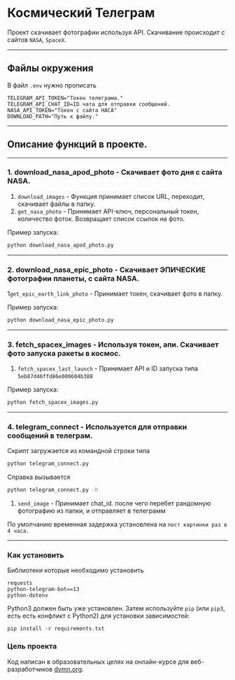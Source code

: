 # Космический Телеграм

Проект скачивает фотографии используя API. Скачивание происходит с сайтов `NASA`, `SpaceX`.

---
## Файлы окружения

В файл `.env` нужно прописать
```commandline
TELEGRAM_API_TOKEN="Токен телеграма."
TELEGRAM_API_CHAT_ID=ID чата для отправки сообщений.
NASA_API_TOKEN="Токен с сайта НАСА"
DOWNLOAD_PATH="Путь к файлу."
```



---
## Описание функций в проекте.

----
### 1. download_nasa_apod_photo - Скачивает фото дня с сайта NASA.
1. `download_images` - Функция принимает список URL, переходит, скачивает файлы в папку.
2. `get_nasa_photo` - Принимает API-ключ, персональный токен, количество фоток. Возвращает список ссылок на фото.

Пример запуска:
```bash
python download_nasa_apod_photo.py
```

---
### 2. download_nasa_epic_photo - Скачивает ЭПИЧЕСКИЕ фотографии планеты, с сайта NASA.
1`get_epic_earth_link_photo` - Принимает токен, скачивает фото в папку.

Пример запуска:
```bash
python download_nasa_epic_photo.py
```

---
### 3. fetch_spacex_images - Используя токен, апи. Скачивает фото запуска ракеты в космос.
1. `fetch_spacex_last_launch` - Принимает API и ID запуска типа `5eb87d46ffd86e000604b388`

Пример запуска:
```bash
python fetch_spacex_images.py
```

---

### 4. telegram_connect - Используется для отправки сообщений в телеграм.
Скрипт загружается из командной строки типа
```bash
python telegram_connect.py
```

Справка вызывается
```bash
python telegram_connect.py -h
```

1. `send_image` - Принимает chat_id. после чего перебет рандомную фотографию из папки, и отправляет в телеграмм

По умолчанию временная задержка установлена на `пост картинки раз в 4 часа.`

---
### Как установить

Библиотеки которые необходимо установить

```
requests
python-telegram-bot==13
python-dotenv
```
Python3 должен быть уже установлен. 
Затем используйте `pip` (или `pip3`, есть есть конфликт с Python2) для установки зависимостей:
```
pip install -r requirements.txt
```

### Цель проекта

Код написан в образовательных целях на онлайн-курсе для веб-разработчиков [dvmn.org](https://dvmn.org/).